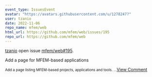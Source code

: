```yaml
---
event_type: IssuesEvent
avatar: "https://avatars.githubusercontent.com/u/1278247?"
user: tzanio
date: 2022-11-06
repo_name: mfem/web
html_url: https://github.com/mfem/web/issues/195
repo_url: https://github.com/mfem/web
---
```


<a href='https://github.com/tzanio' target='_blank'>tzanio</a> open issue <a href='https://github.com/mfem/web/issues/195' target='_blank'>mfem/web#195</a>.

<p>Add a page for MFEM-based applications</p><small>Add a page listing MFEM-based projects, applications and tools....</small><a href='https://github.com/mfem/web/issues/195' target='_blank'>View Comment</a>